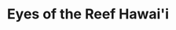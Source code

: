 ---
title: Eyes of the Reef Hawai'i
url: 'https://eorhawaii.org/2013/07/18/become-a-member/'
categories:
  - ee42a632-ac6a-4f89-802a-8111cf674d4c
tags:
  - volunteering
description: >-
  Network to inform, engage and train people to identify coral bleaching,
  disease and invasive species outbreaks. They have a broad outreach program
  that helps to provide critical training for rapid response monitoring and
  stewardship of precious marine resources.
image: null
blueprint: action

---